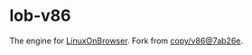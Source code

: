 # lob-v86

The engine for [LinuxOnBrowser](https://randychen.tk/lob).
Fork from [copy/v86@7ab26e](https://github.com/copy/v86/commit/7ab26e175e2e0e47bd039e77c82be38b0c240cf3).
